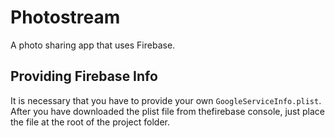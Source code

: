 # Photostream

A photo sharing app that uses Firebase.

## Providing Firebase Info

It is necessary that you have to provide your own `GoogleServiceInfo.plist`. After you have downloaded the plist file from thefirebase console, just place the file at the root of the project folder.
